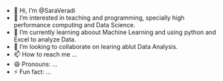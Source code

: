 - 👋 Hi, I’m @SaraVeradi
- 👀 I’m interested in teaching and programming, specially high performance computing and Data Science.
- 🌱 I’m currently learning aboout Machine Learning and using python and Excel to analyze Data.
- 💞️ I’m looking to collaborate on learing ablut Data Analysis.
- 📫 How to reach me ...
- 😄 Pronouns: ...
- ⚡ Fun fact: ...

<!---
SaraVeradi/SaraVeradi is a ✨ special ✨ repository because its `README.md` (this file) appears on your GitHub profile.
You can click the Preview link to take a look at your changes.
--->

